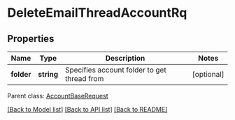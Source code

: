 # DeleteEmailThreadAccountRq

## Properties
Name | Type | Description | Notes
------------ | ------------- | ------------- | -------------
**folder** | **string** | Specifies account folder to get thread from | [optional] 

 Parent class: [AccountBaseRequest](AccountBaseRequest.md)

[[Back to Model list]](README.md#documentation-for-models) [[Back to API list]](README.md#documentation-for-api-endpoints) [[Back to README]](README.md)



